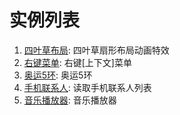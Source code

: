 # 实例列表

1. [四叶草布局](tutorial_list/four_leaf_clover): 四叶草扇形布局动画特效
2. [右键菜单](tutorial_list/context_menu): 右键[上下文]菜单
3. [奥运5环](tutorial_list/olympic_rings_5): 奥运5环
4. [手机联系人](tutorial_list/phone_contacts): 读取手机联系人列表
5. [音乐播放器](tutorial_list/audio_player): 音乐播放器
